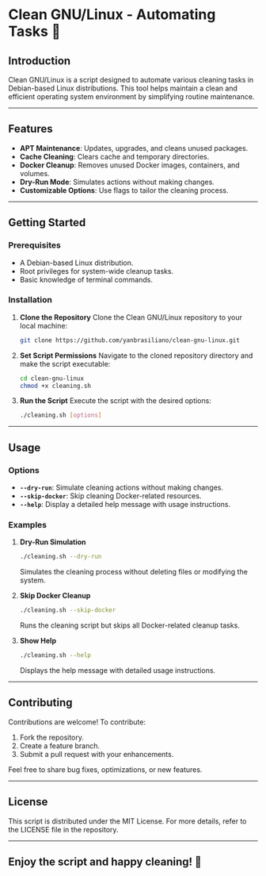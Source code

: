 
# Clean GNU/Linux - Automating Tasks 🧹

## Introduction
Clean GNU/Linux is a script designed to automate various cleaning tasks in Debian-based Linux distributions. This tool helps maintain a clean and efficient operating system environment by simplifying routine maintenance.

---

## Features
- **APT Maintenance**: Updates, upgrades, and cleans unused packages.
- **Cache Cleaning**: Clears cache and temporary directories.
- **Docker Cleanup**: Removes unused Docker images, containers, and volumes.
- **Dry-Run Mode**: Simulates actions without making changes.
- **Customizable Options**: Use flags to tailor the cleaning process.

---

## Getting Started

### Prerequisites
- A Debian-based Linux distribution.
- Root privileges for system-wide cleanup tasks.
- Basic knowledge of terminal commands.

### Installation

1. **Clone the Repository**
   Clone the Clean GNU/Linux repository to your local machine:
   ```bash
   git clone https://github.com/yanbrasiliano/clean-gnu-linux.git
   ```

2. **Set Script Permissions**
   Navigate to the cloned repository directory and make the script executable:
   ```bash
   cd clean-gnu-linux
   chmod +x cleaning.sh
   ```

3. **Run the Script**
   Execute the script with the desired options:
   ```bash
   ./cleaning.sh [options]
   ```

---

## Usage

### Options
- **`--dry-run`**: Simulate cleaning actions without making changes.
- **`--skip-docker`**: Skip cleaning Docker-related resources.
- **`--help`**: Display a detailed help message with usage instructions.

### Examples
1. **Dry-Run Simulation**
   ```bash
   ./cleaning.sh --dry-run
   ```
   Simulates the cleaning process without deleting files or modifying the system.

2. **Skip Docker Cleanup**
   ```bash
   ./cleaning.sh --skip-docker
   ```
   Runs the cleaning script but skips all Docker-related cleanup tasks.

3. **Show Help**
   ```bash
   ./cleaning.sh --help
   ```
   Displays the help message with detailed usage instructions.

---

## Contributing
Contributions are welcome! To contribute:
1. Fork the repository.
2. Create a feature branch.
3. Submit a pull request with your enhancements.

Feel free to share bug fixes, optimizations, or new features.

---

## License
This script is distributed under the MIT License. For more details, refer to the LICENSE file in the repository.

---

## Enjoy the script and happy cleaning! 🏁